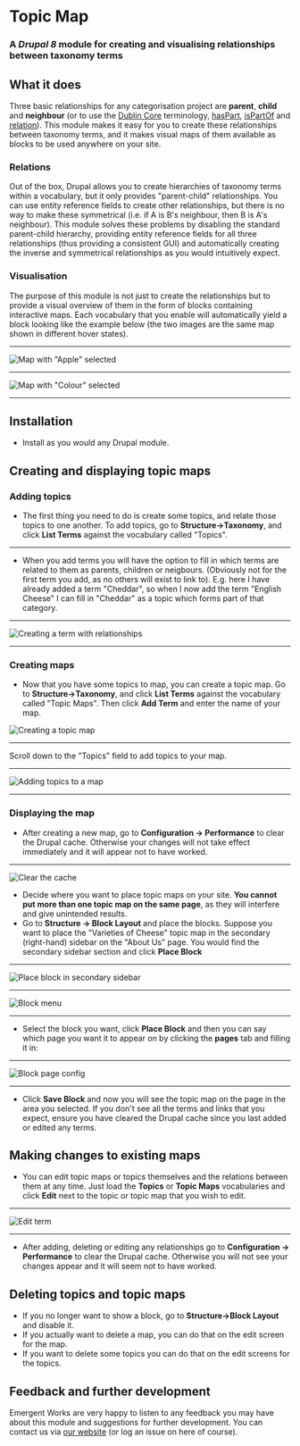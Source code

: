 # Topic Map
### A *Drupal 8* module for creating and visualising relationships between taxonomy terms
## What it does
Three basic relationships for any categorisation project are **parent**, **child** and **neighbour** (or to use the [Dublin Core](https://en.wikipedia.org/wiki/Dublin_Core) terminology, [hasPart](http://dublincore.org/documents/2008/01/14/dcmi-terms/#terms-hasPart), [isPartOf](http://dublincore.org/documents/2008/01/14/dcmi-terms/#terms-isPartOf) and [relation](http://dublincore.org/documents/2008/01/14/dcmi-terms/#terms-relation)).
This module makes it easy for you to create these relationships between taxonomy terms, and it makes visual maps of them available as blocks to be used anywhere on your site.
### Relations
Out of the box, Drupal allows you to create hierarchies of taxonomy terms within a vocabulary, but it only provides "parent-child" relationships. You can use entity reference fields to create other relationships, but there is no way to make these symmetrical (i.e. if A is B's neighbour, then B is A's neighbour). 
This module solves these problems by disabling the standard parent-child hierarchy, providing entity reference fields for all three relationships (thus providing a consistent GUI) and automatically creating the inverse and symmetrical relationships as you would intuitively expect.
### Visualisation
The purpose of this module is not just to create the relationships but to provide a visual overview of them in the form of blocks containing interactive maps. Each vocabulary that you enable will automatically yield a block looking like the example below (the two images are the same map shown in different hover states).
____
![Map with "Apple" selected](https://github.com/hoegrammer/topic_map/blob/master/docs/apple.png)
____
![Map with "Colour" selected](https://github.com/hoegrammer/topic_map/blob/master/docs/colour.png)
____
## Installation
* Install as you would any Drupal module.

## Creating and displaying topic maps

### Adding topics
* The first thing you need to do is create some topics, and relate those topics to one another. To add topics, go to **Structure->Taxonomy**, and click **List Terms** against the vocabulary called "Topics".
____

* When you add terms you will have the option to fill in which terms are related to them as parents, children or neigbours. (Obviously not for the first term you add, as no others will exist to link to). E.g. here I have already added a term "Cheddar", so when I now add the term "English Cheese" I can fill in "Cheddar" as a topic which forms part of that category.

____


![Creating a term with relationships](https://github.com/hoegrammer/topic_map/blob/master/docs/cheddar.png)

____


### Creating maps

* Now that you have some topics to map, you can create a topic map. Go to **Structure->Taxonomy**, and click **List Terms** against the vocabulary called "Topic Maps". Then click **Add Term** and enter the name of your map. 

![Creating a topic map](https://github.com/hoegrammer/topic_map/blob/master/docs/create-map.png)
____


Scroll down to the "Topics" field to add topics to your map. 
____

![Adding topics to a map](https://github.com/hoegrammer/topic_map/blob/master/docs/add-topics-to-map.png)
____


### Displaying the map

* After creating a new map, go to **Configuration -> Performance** to clear the Drupal cache. Otherwise your changes will not take effect immediately and it will appear not to have worked.
____


![Clear the cache](https://github.com/hoegrammer/topic_map/blob/master/docs/cache.png)


* Decide where you want to place topic maps on your site. **You cannot put more than one topic map on the same page**, as they will interfere and give unintended results. 
* Go to **Structure -> Block Layout** and place the blocks. Suppose you want to place the "Varieties of Cheese" topic map in the secondary (right-hand) sidebar on the "About Us" page. You would find the secondary sidebar section and click **Place Block**

____


![Place block in secondary sidebar](https://github.com/hoegrammer/topic_map/blob/master/docs/secondary1.png)


____


![Block menu](https://github.com/hoegrammer/topic_map/blob/master/docs/blockmenu1.png)

____


* Select the block you want, click **Place Block** and then you can say which page you want it to appear on by clicking the **pages** tab and filling it in:

____


![Block page config](https://github.com/hoegrammer/topic_map/blob/master/docs/pages.png)

____


* Click **Save Block** and now you will see the topic map on the page in the area you selected. If you don't see all the terms and links that you expect, ensure you have cleared the Drupal cache since you last added or edited any terms.

## Making changes to existing maps

* You can edit topic maps or topics themselves and the relations between them at any time. Just load the **Topics** or **Topic Maps** vocabularies and click **Edit** next to the topic or topic map that you wish to edit. 
____


![Edit term](https://github.com/hoegrammer/topic_map/blob/master/docs/editterm.png)

____

* After adding, deleting or editing any relationships go to **Configuration -> Performance** to clear the Drupal cache. Otherwise you will not see your changes appear and it will seem not to have worked.


## Deleting topics and topic maps
* If you no longer want to show a block, go to **Structure->Block Layout** and disable it. 
* If you actually want to delete a map, you can do that on the edit screen for the map. 
* If you want to delete some topics you can do that on the edit screens for the topics.

## Feedback and further development
Emergent Works are very happy to listen to any feedback you may have about this module and suggestions for further development. You can contact us via [our website](https://www.emergentworks.net/) (or log an issue on here of course).
